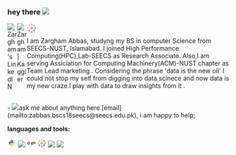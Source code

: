 ### hey there <img src="https://media.giphy.com/media/hvRJCLFzcasrR4ia7z/giphy.gif" width="25px">

<a href="https://www.linkedin.com/in/zargham-abbas-742287175/">
  <img align="left" alt="Zargham's LinkedIN" width="22px" src="https://raw.githubusercontent.com/peterthehan/peterthehan/master/assets/linkedin.svg" />
</a>
<a href="https://www.kaggle.com/zarghamabbass">
  <img align="left" alt="Zargham | Kaggler" width="22px" src="https://camo.githubusercontent.com/96313f84e4c257e753560f701e77c29697410d36bbd327294980f90451fcb1bc/68747470733a2f2f6564656e742e6769746875622e696f2f537570657254696e7949636f6e732f696d616765732f7376672f6b6167676c652e737667" />
</a>

<a href="https://public.tableau.com/app/profile/zargham.abbas">
  <img align="left" alt="Zargham's Tableau" width="22px" src="https://github.com/Zargham1214/Zargham1214/blob/main/tableau-software.svg" />
</a>
<br />

I am  Zargham Abbas, studyng my BS in computer Science from SEECS-NUST, Islamabad. 
I joined High Performance Computing(HPC),Lab-SEECS as Research Associate. Also,I am serving Assiciation for Computing Machinery(ACM)-NUST chapter as Team Lead marketing . Considering the phrase 'data is the new oil' I could not stop my self from digging into data scinece and now data is my new craze.I play with data to draw insights from it .

<br />
- <code><img height="20" src="https://camo.githubusercontent.com/9f8403b6cb58d427fe1fcaafdf1cf00299d0bf2ef53b14a5e32e66ccf657876d/68747470733a2f2f63646e2e737667706f726e2e636f6d2f6c6f676f732f676f6f676c652d676d61696c2e737667"></code>ask me about anything here [email](mailto:zabbas.bscs18seecs@seecs.edu.pk), i am happy to help;

**languages and tools:**  

<code><img height="20" src="https://raw.githubusercontent.com/github/explore/80688e429a7d4ef2fca1e82350fe8e3517d3494d/topics/python/python.png"></code>
<code><img height="20" src="https://www.r-project.org/logo/Rlogo.svg"></code>
<code><img height="20" src="https://raw.githubusercontent.com/github/explore/80688e429a7d4ef2fca1e82350fe8e3517d3494d/topics/git/git.png"></code>
<code><img height="20" src="https://github.com/Zargham1214/Zargham1214/blob/main/tableau-software.svg" /></code>
<code><img height="20" src="https://upload.wikimedia.org/wikipedia/commons/9/9a/Visual_Studio_Code_1.35_icon.svg" /></code>
<code><img height="20" src="https://www.rstudio.com/wp-content/uploads/2018/10/RStudio-Logo-flat.svg" /></code>


